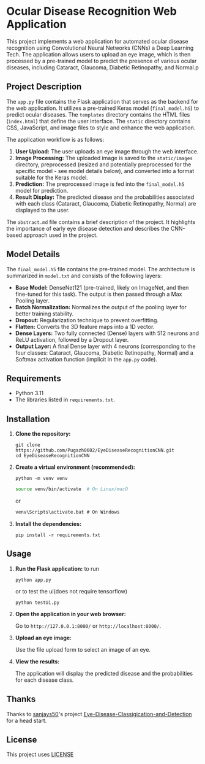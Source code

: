 # Ocular Disease Recognition Web Application

This project implements a web application for automated ocular disease recognition using Convolutional Neural Networks (CNNs) a Deep Learning Tech. The application allows users to upload an eye image, which is then processed by a pre-trained model to predict the presence of various ocular diseases, including Cataract, Glaucoma, Diabetic Retinopathy, and Normal.p

## Project Description

The `app.py` file contains the Flask application that serves as the backend for the web application.  It utilizes a pre-trained Keras model (`final_model.h5`) to predict ocular diseases. The `templates` directory contains the HTML files (`index.html`) that define the user interface.  The `static` directory contains CSS, JavaScript, and image files to style and enhance the web application.

The application workflow is as follows:

1.  **User Upload:** The user uploads an eye image through the web interface.
2.  **Image Processing:** The uploaded image is saved to the `static/images` directory, preprocessed (resized and potentially preprocessed for the specific model - see model details below), and converted into a format suitable for the Keras model.
3.  **Prediction:** The preprocessed image is fed into the `final_model.h5` model for prediction.
4.  **Result Display:** The predicted disease and the probabilities associated with each class (Cataract, Glaucoma, Diabetic Retinopathy, Normal) are displayed to the user.

The `abstract.md` file contains a brief description of the project.  It highlights the importance of early eye disease detection and describes the CNN-based approach used in the project.

## Model Details

The `final_model.h5` file contains the pre-trained model. The architecture is summarized in `model.txt` and consists of the following layers:

*   **Base Model:** DenseNet121 (pre-trained, likely on ImageNet, and then fine-tuned for this task).  The output is then passed through a Max Pooling layer.
*   **Batch Normalization:**  Normalizes the output of the pooling layer for better training stability.
*   **Dropout:**  Regularization technique to prevent overfitting.
*   **Flatten:**  Converts the 3D feature maps into a 1D vector.
*   **Dense Layers:** Two fully connected (Dense) layers with 512 neurons and ReLU activation, followed by a Dropout layer.
*   **Output Layer:**  A final Dense layer with 4 neurons (corresponding to the four classes: Cataract, Glaucoma, Diabetic Retinopathy, Normal) and a Softmax activation function (implicit in the `app.py` code).

## Requirements

*   Python 3.11
*   The libraries listed in `requirements.txt`.

## Installation

1.  **Clone the repository:**

    ```
    git clone https://github.com/Pugazh0602/EyeDiseaseRecognitionCNN.git
    cd EyeDiseaseRecognitionCNN
    ```

2.  **Create a virtual environment (recommended):**

    ```
    python -m venv venv
    ```
    ```bash
    source venv/bin/activate  # On Linux/macO
    ```
    or
    ```bat
    venv\Scripts\activate.bat # On Windows
    ```

3.  **Install the dependencies:**

    ```
    pip install -r requirements.txt
    ```

## Usage

1.  **Run the Flask application:**
	to run
    ```
    python app.py
    ```
    or to test the ui(does not require tensorflow)
    ```
    python testUi.py
    ```

2.  **Open the application in your web browser:**

    Go to `http://127.0.0.1:8000/` or `http://localhost:8000/`.

3.  **Upload an eye image:**

    Use the file upload form to select an image of an eye.

4.  **View the results:**

    The application will display the predicted disease and the probabilities for each disease class.

## Thanks
Thanks to [sanjays50](https://github.com/sanjays50)'s project [Eye-Disease-Classigication-and-Detection](https://github.com/sanjays50/Eye-Disease-Classigication-and-Detection) for a head start.

## License
This project uses [LICENSE](LICENSE)
